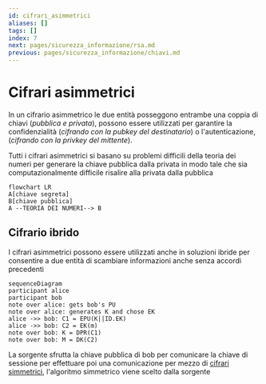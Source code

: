 ```yaml
---
id: cifrari_asimmetrici
aliases: []
tags: []
index: 7
next: pages/sicurezza_informazione/rsa.md
previous: pages/sicurezza_informazione/chiavi.md
---
```


# Cifrari asimmetrici

In un cifrario asimmetrico le due entità posseggono entrambe una coppia di chiavi (*pubblica e privata*), possono essere utilizzati per garantire la confidenzialità (*cifrando con la pubkey del destinatario*) o l'autenticazione, (*cifrando con la privkey del mittente*).

Tutti i cifrari asimmetrici si basano su problemi difficili della teoria dei numeri per generare la chiave pubblica dalla privata in modo tale che sia computazionalmente difficile risalire alla privata dalla pubblica

```mermaid
flowchart LR
A[chiave segreta]
B[chiave pubblica]
A --TEORIA DEI NUMERI--> B
```

## Cifrario ibrido

I cifrari asimmetrici possono essere utilizzati anche in soluzioni ibride per consentire a due entità di scambiare informazioni anche senza accordi precedenti

```mermaid
sequenceDiagram
participant alice
participant bob
note over alice: gets bob's PU
note over alice: generates K and chose EK
alice ->> bob: C1 = EPU(K||ID.EK)
alice ->> bob: C2 = EK(m)
note over bob: K = DPR(C1)
note over bob: M = DK(C2)
```

La sorgente sfrutta la chiave pubblica di bob per comunicare la chiave di sessione per effettuare poi una comunicazione per mezzo di [cifrari simmetrici](pages/sicurezza_informazione/cifrari_simmetrici.md#cifrari%20simmetrici), l'algoritmo simmetrico viene scelto dalla sorgente
